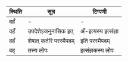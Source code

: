 | स्थिति | सूत्र | टिप्पणी |
| ----- | ------- | ------ |
| वहँ | - | - |
| वहँ | उपदेशेऽजनुनासिक इत् | अँ-इत्यस्य इत्संज्ञा |
| वहँ | शेषात् कर्तरि परस्मैपदम् | इति परस्मैपदम् |
| वह् | तस्य लोपः | इत्संज्ञकस्य लोपः |
